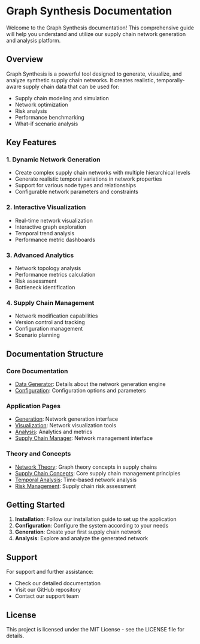 # Graph Synthesis Documentation

Welcome to the Graph Synthesis documentation! This comprehensive guide will help you understand and utilize our supply chain network generation and analysis platform.

## Overview

Graph Synthesis is a powerful tool designed to generate, visualize, and analyze synthetic supply chain networks. It creates realistic, temporally-aware supply chain data that can be used for:
- Supply chain modeling and simulation
- Network optimization
- Risk analysis
- Performance benchmarking
- What-if scenario analysis

## Key Features

### 1. Dynamic Network Generation
- Create complex supply chain networks with multiple hierarchical levels
- Generate realistic temporal variations in network properties
- Support for various node types and relationships
- Configurable network parameters and constraints

### 2. Interactive Visualization
- Real-time network visualization
- Interactive graph exploration
- Temporal trend analysis
- Performance metric dashboards

### 3. Advanced Analytics
- Network topology analysis
- Performance metrics calculation
- Risk assessment
- Bottleneck identification

### 4. Supply Chain Management
- Network modification capabilities
- Version control and tracking
- Configuration management
- Scenario planning

## Documentation Structure

### Core Documentation
- [Data Generator](core/data_generator.md): Details about the network generation engine
- [Configuration](core/config.md): Configuration options and parameters

### Application Pages
- [Generation](pages/generation.md): Network generation interface
- [Visualization](pages/visualization.md): Network visualization tools
- [Analysis](pages/analysis.md): Analytics and metrics
- [Supply Chain Manager](pages/supply_chain_manager.md): Network management interface

### Theory and Concepts
- [Network Theory](theory/network_theory.md): Graph theory concepts in supply chains
- [Supply Chain Concepts](theory/supply_chain_concepts.md): Core supply chain management principles
- [Temporal Analysis](theory/temporal_analysis.md): Time-based network analysis
- [Risk Management](theory/risk_management.md): Supply chain risk assessment

## Getting Started

1. **Installation**: Follow our installation guide to set up the application
2. **Configuration**: Configure the system according to your needs
3. **Generation**: Create your first supply chain network
4. **Analysis**: Explore and analyze the generated network

## Support

For support and further assistance:
- Check our detailed documentation
- Visit our GitHub repository
- Contact our support team

## License

This project is licensed under the MIT License - see the LICENSE file for details.